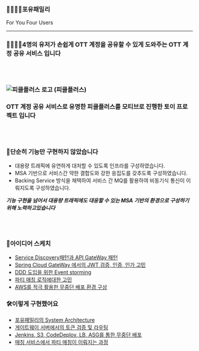 ### 👨‍👩‍👦‍👦포유패밀리
For You Four Users
 
------------------------------------------------------------------------------------------------

### 👨‍👩‍👦‍👦4명의 유저가 손쉽게 OTT 계정을 공유할 수 있게 도와주는 OTT 계정 공유 서비스 입니다  
<br>  
<br>  

### ![피클플러스 로고](https://user-images.githubusercontent.com/52727315/176064559-05a09619-61c6-493f-b6fb-3ecacb557573.png) (피클플러스)  
### OTT 계정 공유 서비스로 유명한 피클플러스를 모티브로 진행한 토이 프로젝트 입니다  
<br>  
<br>  

### 🧐단순히 기능만 구현하지 않았습니다
- 대용량 트래픽에 유연하게 대처할 수 있도록 인프라를 구성하였습니다.
- MSA 기반으로 서비스간 약한 결합도와 강한 응집도를 갖추도록 구성하였습니다.
- Backing Service 방식을 채택하여 서비스 간 MQ를 활용하여 비동기식 통신이 이뤄지도록 구성하였습니다.

***기능 구현을 넘어서 대용량 트래픽에도 대응할 수 있는 MSA 기반의 환경으로 구성하기 위해 노력하고있습니다***  
<br>  
<br>  

### 📝아이디어 스케치
- [Service Discovery패턴과 API GateWay 패턴](https://github.com/song960530/foryou-family/issues/11)
- [Spring Cloud GateWay 에서의 JWT 검증, 인증, 인가 고민](https://github.com/song960530/foryou-family/issues/18)
- [DDD 도입을 위한 Event storming](https://github.com/song960530/foryou-family/issues/25)
- [파티 매칭 로직에대한 고민](https://github.com/song960530/foryou-family/issues/112)
- [AWS를 적극 활용한 무중단 배포 환경 구상](https://github.com/song960530/foryou-family/issues/111)

### 🛠이렇게 구현했어요
- [포유패밀리의 System Architecture](https://github.com/song960530/foryou-family/issues/114)
- [게이트웨이 서버에서의 토큰 검증 및 라우팅](https://github.com/song960530/foryou-family/issues/113)
- [Jenkins, S3, CodeDeploy, LB, ASG를 통한 무중단 배포](https://github.com/song960530/foryou-family/issues/98)
- [매칭 서비스에서 파티 매칭이 이뤄지는 과정](https://github.com/song960530/foryou-family/issues/115)


